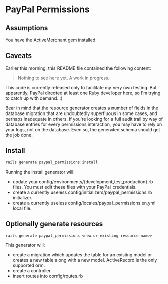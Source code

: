 # PayPal Permissions

## Assumptions

You have the ActiveMerchant gem installed.

## Caveats

Earlier this morning, this README file contained the following content:

> Nothing to see here yet. A work in progress.

This code is currently released only to facilitate my very own testing. But apparently, PayPal directed at least one Ruby developer here, so I'm trying to catch up with demand. :)

Bear in mind that the resource generator creates a number of fields in the database migration that are undoubtedly superfluous in some cases, and perhaps inadequate in others. If you're looking for a full audit trail by way of database entries for every permissions interaction, you may have to rely on your logs, not on the database. Even so, the generated schema should get the job done.

## Install

`rails generate paypal_permissions:install`

Running the install generator will:

- update your config/environments/{development,test,production}.rb files. You must edit these files with your PayPal credentials.
- create a currently useless config/initializers/paypal_permissions.rb initializer.
- create a currently useless config/locales/paypal_permissions.en.yml local file.


## Optionally generate resources

`rails generate paypal_permissions <new or existing resource name>`

This generator will:

- create a migration which updates the table for an existing model or creates a new table along with a new model. ActiveRecord is the only supported orm.
- create a controller.
- insert routes into config/routes.rb

